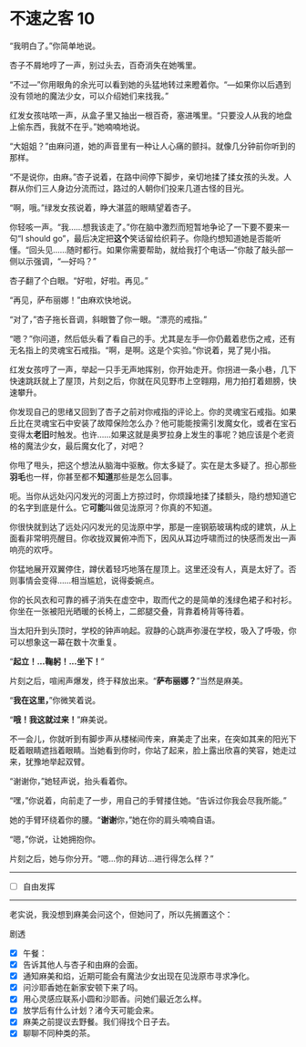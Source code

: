 # 不速之客 10

“我明白了。”你简单地说。

杏子不屑地哼了一声，别过头去，百奇消失在她嘴里。

“不过—”你用眼角的余光可以看到她的头猛地转过来瞪着你。“—如果你以后遇到没有领地的魔法少女，可以介绍她们来找我。”

红发女孩咕哝一声，从盒子里又抽出一根百奇，塞进嘴里。“只要没人从我的地盘上偷东西，我就不在乎。”她喃喃地说。

“大姐姐？”由麻问道，她的声音里有一种让人心痛的颤抖。就像几分钟前你听到的那样。

“不是说你，由麻。”杏子说着，在路中间停下脚步，亲切地揉了揉女孩的头发。人群从你们三人身边分流而过，路过的人朝你们投来几道古怪的目光。

“啊，哦。”绿发女孩说着，睁大湛蓝的眼睛望着杏子。

你轻咳一声。“我……想我该走了。”你在脑中激烈而短暂地争论了一下要不要来一句“I should go”，最后决定把**这个**笑话留给织莉子。你隐约想知道她是否能听懂。“回头见……随时都行。如果你需要帮助，就给我打个电话—”你敲了敲头部一侧以示强调，“—好吗？”

杏子翻了个白眼。“好啦，好啦。再见。”

“再见，萨布丽娜！”由麻欢快地说。

“对了，”杏子拖长音调，斜眼瞥了你一眼。“漂亮的戒指。”

“嗯？”你问道，然后低头看了看自己的手。尤其是左手—你仍戴着悲伤之戒，还有无名指上的灵魂宝石戒指。“啊，是啊。这是个实验。”你说着，晃了晃小指。

红发女孩哼了一声，举起一只手无声地挥别，你开始走开。你拐进一条小巷，几下快速跳跃就上了屋顶，片刻之后，你就在风见野市上空翱翔，用力拍打着翅膀，快速攀升。

你发现自己的思绪又回到了杏子之前对你戒指的评论上。你的灵魂宝石戒指。如果丘比在灵魂宝石中安装了故障保险怎么办？他可能能按需引发魔女化，或者在宝石变得太**老旧**时触发。也许……如果这就是奥罗拉身上发生的事呢？她应该是个老资格的魔法少女，最后魔女化了，对吧？

你甩了甩头，把这个想法从脑海中驱散。你太多疑了。实在是太多疑了。担心那些**羽毛**也一样，你甚至都不**知道**那些是怎么回事。

呃。当你从远处闪闪发光的河面上方掠过时，你烦躁地揉了揉额头，隐约想知道它的名字到底是什么。它**可能**叫做见泷原河？你真的不知道。

你很快就到达了远处闪闪发光的见泷原中学，那是一座钢筋玻璃构成的建筑，从上面看非常明亮醒目。你收拢双翼俯冲而下，因风从耳边呼啸而过的快感而发出一声响亮的欢呼。

你猛地展开双翼停住，蹲伏着轻巧地落在屋顶上。这里还没有人，真是太好了。否则事情会变得……相当尴尬，说得委婉点。

你的长风衣和可靠的裤子消失在虚空中，取而代之的是简单的浅绿色裙子和衬衫。你坐在一张被阳光晒暖的长椅上，二郎腿交叠，背靠着椅背等待着。

当太阳升到头顶时，学校的钟声响起。寂静的心跳声弥漫在学校，吸入了呼吸，你可以想象这一幕在数十次重复。

“**起立！...鞠躬！...坐下！**”

片刻之后，喧闹声爆发，终于释放出来。“**萨布丽娜？**”当然是麻美。

“**我在这里，**”你微笑着说。

“**哦！我这就过来！**”麻美说。

不一会儿，你就听到有脚步声从楼梯间传来，麻美走了出来，在突如其来的阳光下眨着眼睛遮挡着眼睛。当她看到你时，你站了起来，脸上露出欣喜的笑容，她走过来，犹豫地举起双臂。

“谢谢你，”她轻声说，抬头看着你。

“嘿，”你说着，向前走了一步，用自己的手臂搂住她。“告诉过你我会尽我所能。”

她的手臂环绕着你的腰。“**谢谢**你，”她在你的肩头喃喃自语。

“嗯，”你说，让她拥抱你。

片刻之后，她与你分开。“嗯...你的拜访...进行得怎么样？”

---

- [ ] 自由发挥

---

老实说，我没想到麻美会问这个，但她问了，所以先搁置这个：

剧透

- [x] 午餐：
- [x] 告诉其他人与杏子和由麻的会面。
- [x] 通知麻美和焰，近期可能会有魔法少女出现在见泷原市寻求净化。
- [x] 问沙耶香她在新家安顿下来了吗。
- [x] 用心灵感应联系小圆和沙耶香。问她们最近怎么样。
- [x] 放学后有什么计划？渚今天可能会来。
- [x] 麻美之前提议去野餐。我们得找个日子去。
- [x] 聊聊不同种类的茶。
